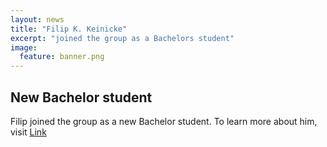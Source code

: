 ```yaml
---
layout: news
title: "Filip K. Keinicke"  
excerpt: "joined the group as a Bachelors student" 
image:
  feature: banner.png
---
```


## New Bachelor student

Filip joined the group as a new Bachelor student. To learn more about him, visit [Link](/people/filip_keinicke)
